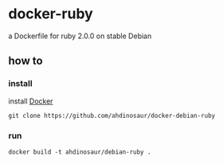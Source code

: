 # docker-ruby

a Dockerfile for ruby 2.0.0 on stable Debian

## how to

### install

install [Docker](https://www.docker.io/gettingstarted/#h_installation)

```
git clone https://github.com/ahdinosaur/docker-debian-ruby
```

### run

```
docker build -t ahdinosaur/debian-ruby .
```
